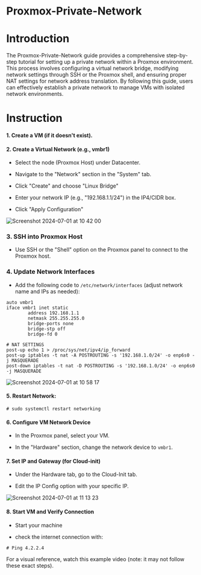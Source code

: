# Proxmox-Private-Network

# Introduction

The Proxmox-Private-Network guide provides a comprehensive step-by-step tutorial for setting up a private network within a Proxmox environment. This process involves configuring a virtual network bridge, modifying network settings through SSH or the Proxmox shell, and ensuring proper NAT settings for network address translation. By following this guide, users can effectively establish a private network to manage VMs with isolated network environments.

# Instruction
#### 1. Create a VM (if it doesn't exist).

#### 2. Create a Virtual Network (e.g., vmbr1)

- Select the node (Proxmox Host) under Datacenter.

- Navigate to the "Network" section in the "System" tab.
  
- Click "Create" and choose "Linux Bridge"

- Enter your network IP (e.g., "192.168.1.1/24") in the IP4/CIDR box.

- Click "Apply Configuration"

![Screenshot 2024-07-01 at 10 42 00](https://github.com/adel-bz/Proxmox-Private-Network/assets/45201934/f901fd47-7fb5-4d7a-b9fa-0d309f4806b5)

### 3. SSH into Proxmox Host
- Use SSH or the "Shell" option on the Proxmox panel to connect to the Proxmox host.
 
### 4. Update Network Interfaces
- Add the following code to ```/etc/network/interfaces``` (adjust network name and IPs as needed):
  
```
auto vmbr1
iface vmbr1 inet static
        address 192.168.1.1
        netmask 255.255.255.0
        bridge-ports none
        bridge-stp off
        bridge-fd 0

# NAT SETTINGS
post-up echo 1 > /proc/sys/net/ipv4/ip_forward
post-up iptables -t nat -A POSTROUTING -s '192.168.1.0/24' -o enp6s0 -j MASQUERADE
post-down iptables -t nat -D POSTROUTING -s '192.168.1.0/24' -o enp6s0 -j MASQUERADE
```

![Screenshot 2024-07-01 at 10 58 17](https://github.com/adel-bz/Proxmox-Private-Network/assets/45201934/3d251262-94a6-445d-b286-3af7bc738ba9)

#### 5. Restart Network:
```
# sudo systemctl restart networking
```

#### 6. Configure VM Network Device
- In the Proxmox panel, select your VM.

- In the "Hardware" section, change the network device to ```vmbr1```.

#### 7. Set IP and Gateway (for Cloud-init)
- Under the Hardware tab, go to the Cloud-Init tab.

- Edit the IP Config option with your specific IP.

![Screenshot 2024-07-01 at 11 13 23](https://github.com/adel-bz/Proxmox-Private-Network/assets/45201934/9dc5f031-bbac-4c74-a4ff-3995b56ebb86)

#### 8. Start VM and Verify Connection
- Start your machine

- check the internet connection with:

```
# Ping 4.2.2.4 
```

For a visual reference, watch this example video (note: it may not follow these exact steps).


